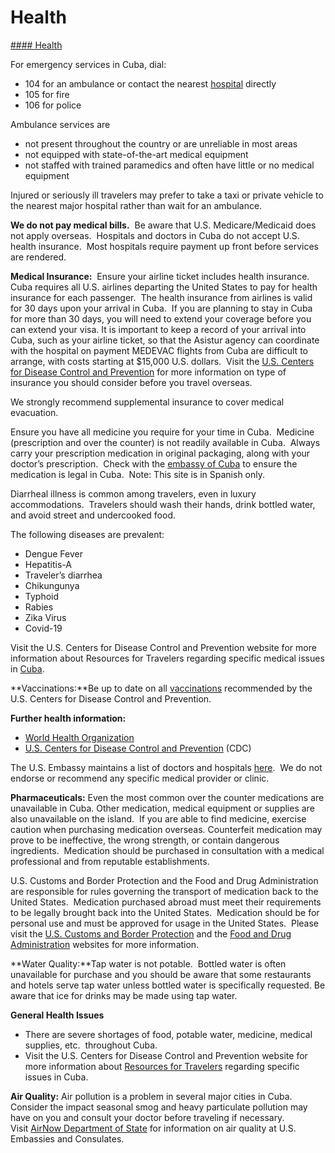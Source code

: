 # Health

[#### Health](javascript:void(0); "Health")

For emergency services in Cuba, dial:

* 104 for an ambulance or contact the nearest [hospital](https://cu.usembassy.gov/u-s-citizen-services/local-resources-of-u-s-citizens/doctors/medical-information/) directly
* 105 for fire
* 106 for police

Ambulance services are

* not present throughout the country or are unreliable in most areas
* not equipped with state-of-the-art medical equipment
* not staffed with trained paramedics and often have little or no medical equipment

Injured or seriously ill travelers may prefer to take a taxi or private vehicle to the nearest major hospital rather than wait for an ambulance.

**We do not pay medical bills.**  Be aware that U.S. Medicare/Medicaid does not apply overseas.  Hospitals and doctors in Cuba do not accept U.S. health insurance.  Most hospitals require payment up front before services are rendered.

**Medical Insurance:**  Ensure your airline ticket includes health insurance.  Cuba requires all U.S. airlines departing the United States to pay for health insurance for each passenger.  The health insurance from airlines is valid for 30 days upon your arrival in Cuba.  If you are planning to stay in Cuba for more than 30 days, you will need to extend your coverage before you can extend your visa. It is important to keep a record of your arrival into Cuba, such as your airline ticket, so that the Asistur agency can coordinate with the hospital on payment MEDEVAC flights from Cuba are difficult to arrange, with costs starting at $15,000 U.S. dollars.  Visit the [U.S. Centers for Disease Control and Prevention](https://wwwnc.cdc.gov/travel/page/insurance) for more information on type of insurance you should consider before you travel overseas.

We strongly recommend supplemental insurance to cover medical evacuation.

Ensure you have all medicine you require for your time in Cuba.  Medicine (prescription and over the counter) is not readily available in Cuba.  Always carry your prescription medication in original packaging, along with your doctor’s prescription.  Check with the [embassy of Cuba](https://misiones.cubaminrex.cu/en/usa/embassy-cuba-usa) to ensure the medication is legal in Cuba.  Note: This site is in Spanish only.

Diarrheal illness is common among travelers, even in luxury accommodations.  Travelers should wash their hands, drink bottled water, and avoid street and undercooked food.

The following diseases are prevalent:

* Dengue Fever
* Hepatitis-A
* Traveler’s diarrhea
* Chikungunya
* Typhoid
* Rabies
* Zika Virus
* Covid-19

Visit the U.S. Centers for Disease Control and Prevention website for more information about Resources for Travelers regarding specific medical issues in [Cuba](https://wwwnc.cdc.gov/travel/destinations/traveler/none/cuba).

**Vaccinations:**Be up to date on all [vaccinations](https://www.cdc.gov/vaccines/index.html) recommended by the U.S. Centers for Disease Control and Prevention.

**Further health information:**

* [World Health Organization](https://www.who.int/)
* [U.S. Centers for Disease Control and Prevention](http://wwwnc.cdc.gov/travel/) (CDC)

The U.S. Embassy maintains a list of doctors and hospitals [here](https://cu.usembassy.gov/u-s-citizen-services/local-resources-of-u-s-citizens/doctors/medical-information/).  We do not endorse or recommend any specific medical provider or clinic.

**Pharmaceuticals:** Even the most common over the counter medications are unavailable in Cuba. Other medication, medical equipment or supplies are also unavailable on the island.  If you are able to find medicine, exercise caution when purchasing medication overseas. Counterfeit medication may prove to be ineffective, the wrong strength, or contain dangerous ingredients.  Medication should be purchased in consultation with a medical professional and from reputable establishments.

U.S. Customs and Border Protection and the Food and Drug Administration are responsible for rules governing the transport of medication back to the United States.  Medication purchased abroad must meet their requirements to be legally brought back into the United States.  Medication should be for personal use and must be approved for usage in the United States.  Please visit the [U.S. Customs and Border Protection](https://www.cbp.gov/travel/us-citizens/know-before-you-go/prohibited-and-restricted-items) and the [Food and Drug Administration](https://www.fda.gov/drugs/resourcesforyou/consumers/buyingusingmedicinesafely/buyingmedicinefromoutsidetheunitedstates/default.htm) websites for more information.

**Water Quality:**Tap water is not potable.  Bottled water is often unavailable for purchase and you should be aware that some restaurants and hotels serve tap water unless bottled water is specifically requested. Be aware that ice for drinks may be made using tap water.

**General Health Issues**

* There are severe shortages of food, potable water, medicine, medical supplies, etc.  throughout Cuba.
* Visit the U.S. Centers for Disease Control and Prevention website for more information about [Resources for Travelers](https://wwwnc.cdc.gov/travel/page/traveler-information-center) regarding specific issues in Cuba.

**Air Quality:** Air pollution is a problem in several major cities in Cuba. Consider the impact seasonal smog and heavy particulate pollution may have on you and consult your doctor before traveling if necessary. Visit [AirNow Department of State](https://www.airnow.gov/index.cfm?action=airnow.global_summary) for information on air quality at U.S. Embassies and Consulates.